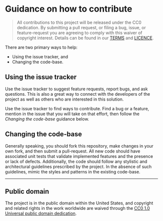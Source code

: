 # Guidance on how to contribute

> All contributions to this project will be released under the CC0
> dedication. By submitting a pull request, or filing a bug, issue, or 
> feature-request you are agreeing to comply with this waiver of copyright interest.
> Details can be found in our [TERMS](TERMS.md) and [LICENCE](LICENSE).


There are two primary ways to help: 
 - Using the issue tracker, and 
 - Changing the code-base.


## Using the issue tracker

Use the issue tracker to suggest feature requests, report bugs, and ask questions. 
This is also a great way to connect with the developers of the project as well
as others who are interested in this solution.  

Use the issue tracker to find ways to contribute. Find a bug or a feature, mention in
the issue that you will take on that effort, then follow the _Changing the code-base_ 
guidance below.


## Changing the code-base

Generally speaking, you should fork this repository, make changes in your
own fork, and then submit a pull-request.  All new code should have associated unit
tests that validate implemented features and the presence or lack of defects. 
Additionally, the code should follow any stylistic and architectural guidelines 
prescribed by the project. In the absence of such guidelines, mimic the styles
and patterns in the existing code-base.

----

## Public domain

The project is in the public domain within the United States, and
copyright and related rights in the work worldwide are waived through
the [CC0 1.0 Universal public domain dedication][CC0].


[CC0]: http://creativecommons.org/publicdomain/zero/1.0/

